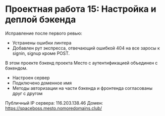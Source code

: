 # Проектная работа 15: Настройка и деплой бэкенда

Исправление после первого ревью:
* Устранены ошибки линтера
* Добавлен рут экспресса, отвечающий ошибкой 404 на все заросы к signin, signup кроме POST. 



В этом проекте бэкенд проекта Место с аутентификацией объединен с бэкендом.
* Настроен сервер
* Подключено доменное имя
* Методы авторизации на части бэкенда и фронтенда согласованы друг с другом 

Публичный IP сервера: 116.203.138.46
Домен: https://spaceboss.mesto.nomoredomains.club/








